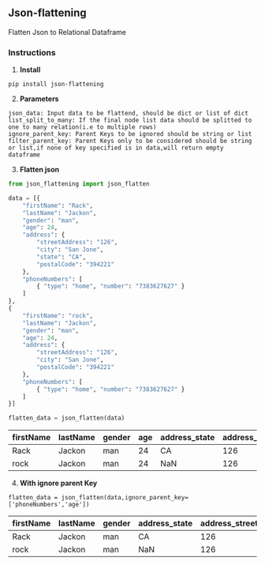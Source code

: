 ## Json-flattening

Flatten Json to Relational Dataframe

### Instructions

1. **Install**

```
pip install json-flattening
```

2. **Parameters**
```
json_data: Input data to be flattend, should be dict or list of dict
list_split_to_many: If the final node list data should be splitted to one to many relation(i.e to multiple rows)
ignore_parent_key: Parent Keys to be ignored should be string or list
filter_parent_key: Parent Keys only to be considered should be string or list,if none of key specified is in data,will return empty dataframe
```


3. **Flatten json**

``` Python
from json_flattening import json_flatten

data = [{
    "firstName": "Rack",
    "lastName": "Jackon",
    "gender": "man",
    "age": 24,
    "address": {
        "streetAddress": "126",
        "city": "San Jone",
        "state": "CA",
        "postalCode": "394221"
    },
    "phoneNumbers": [
        { "type": "home", "number": "7383627627" }
    ]
},
{
    "firstName": "rock",
    "lastName": "Jackon",
    "gender": "man",
    "age": 24,
    "address": {
        "streetAddress": "126",
        "city": "San Jone",
        "postalCode": "394221"
    },
    "phoneNumbers": [
        { "type": "home", "number": "7383627627" }
    ]
}]

flatten_data = json_flatten(data)

```

| firstName | lastName | gender | age | address_state | address_streetAddress | address_postalCode | address_city | phoneNumbers_type | phoneNumbers_number |
| ---- | ---- | ---- | ---- | ---- | ---- | ---- | ---- | ---- | ---- |  
|Rack|Jackon|man|24|CA|126|394221|San Jone|home|7383627627|
|rock|Jackon|man|24|NaN|126|394221|San Jone|home|7383627627|


4. **With ignore parent Key**
```
flatten_data = json_flatten(data,ignore_parent_key=['phoneNumbers','age'])
```
| firstName | lastName | gender | address_state | address_streetAddress | address_postalCode | address_city |
| ---- | ---- | ---- | ---- | ---- | ---- | ---- |
|Rack|Jackon|man|CA|126|394221|San Jone|
|rock|Jackon|man|NaN|126|394221|San Jone|

